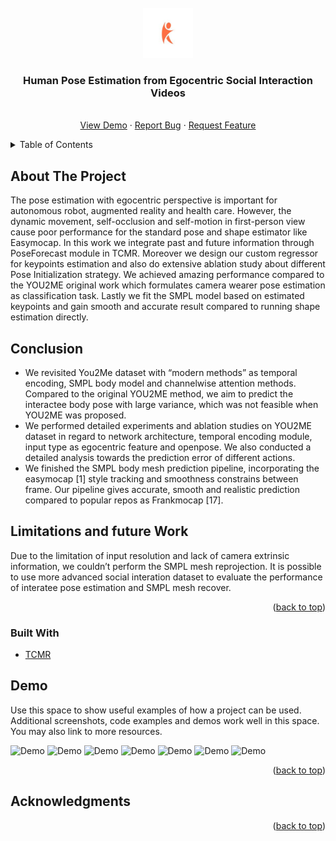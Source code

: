 <div id="top"></div>

<!-- PROJECT LOGO -->
<br />
<div align="center">
  <a href="https://github.com/Glanfaloth/TCMR_RELEASE">
    <img src="asset/logo.png" alt="Logo" width="80" height="80">
  </a>

  <h3 align="center">Human Pose Estimation from Egocentric Social Interaction Videos</h3>

  <p align="center">
    <br />
    <a href="https://www.youtube.com/playlist?list=PLJKXDihfl_-f0fLAqLN4CImdV7A1XWEf5">View Demo</a>
    ·
    <a href="https://github.com/qimaqi/VH_Proj_public/issues">Report Bug</a>
    ·
    <a href="https://github.com/qimaqi/VH_Proj_public/issues">Request Feature</a>
  </p>
</div>



<!-- TABLE OF CONTENTS -->
<details>
  <summary>Table of Contents</summary>
  <ol>
    <li>
      <a href="#about-the-project">About The Project</a>
    </li>
    <li><a href="#demo">Usage</a></li>
  </ol>
</details>



<!-- ABOUT THE PROJECT -->
## About The Project

The pose estimation with egocentric perspective is important for autonomous robot, augmented reality and health care. However, the dynamic movement, self-occlusion and self-motion in first-person view cause poor performance for the standard pose and shape estimator like Easymocap. In this work we integrate past and future information through PoseForecast module in TCMR. Moreover we design our custom regressor for keypoints estimation and also do extensive ablation study about different Pose Initialization strategy. We achieved amazing performance compared to the YOU2ME original work which formulates camera wearer pose estimation as classification task. Lastly we fit the SMPL model based on estimated keypoints and gain smooth and accurate result compared to running shape estimation directly.

## Conclusion
- We revisited You2Me dataset with “modern methods” as temporal encoding, SMPL body model and channelwise attention methods. Compared to the original YOU2ME method, we aim to predict the interactee body pose with large variance, which was not feasible when YOU2ME was proposed.
- We performed detailed experiments and ablation studies on YOU2ME dataset in regard to network architecture, temporal encoding module, input type as egocentric feature and openpose. We also conducted a detailed analysis towards the prediction error of different
actions.
- We finished the SMPL body mesh prediction pipeline, incorporating the easymocap [1] style tracking and smoothness constrains between frame. Our pipeline gives accurate, smooth and realistic prediction compared to popular repos as Frankmocap [17].

## Limitations and future Work
Due to the limitation of input resolution and lack of camera extrinsic information, we couldn’t perform the SMPL mesh reprojection. It is possible to use more advanced social interation dataset to evaluate the performance of interatee pose estimation and SMPL mesh recover.


<p align="right">(<a href="#top">back to top</a>)</p>



### Built With

* [TCMR]([https://nextjs.org/](https://github.com/hongsukchoi/TCMR_RELEASE))



<!-- USAGE EXAMPLES -->
## Demo

Use this space to show useful examples of how a project can be used. Additional screenshots, code examples and demos work well in this space. You may also link to more resources.

![Demo](https://media3.giphy.com/media/eBA3C1GXoIYUSZYxQy/giphy.gif)
![Demo](https://media3.giphy.com/media/wLhMcl5PH6GLFbrhoH/giphy.gif)
![Demo](https://media3.giphy.com/media/0e65JNzfm1pEFYwETo/giphy.gif)
![Demo](https://media3.giphy.com/media/iHTDsDLkvIjwuzPA61/giphy.gif)
![Demo](https://media3.giphy.com/media/s7g6KAuXcC7huCVz57/giphy.gif)
![Demo](https://media3.giphy.com/media/tZ4FcA7IouGdZZs296/giphy.gif)
![Demo](https://media3.giphy.com/media/WBZ0QPcuH3O1VPVGWa/giphy.gif)
<p align="right">(<a href="#top">back to top</a>)</p>

<!-- ACKNOWLEDGMENTS -->
## Acknowledgments

<p align="right">(<a href="#top">back to top</a>)</p>

